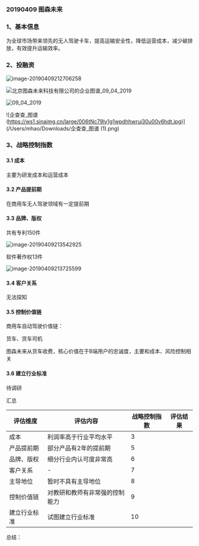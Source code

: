 ### 20190409 图森未来

### 1、基本信息

为全球市场带来领先的无人驾驶卡车，提高运输安全性，降低运营成本，减少碳排放，有效提升运输效率。

### 2、投融资

![image-20190409212706258](https://ws4.sinaimg.cn/large/006tNc79ly1g1wpbnisnuj31dw0swq82.jpg)

![北京图森未来科技有限公司的企业图谱_09_04_2019](https://ws4.sinaimg.cn/large/006tNc79ly1g1wpdmd42fj317z0u07ht.jpg)

![09_04_2019](https://ws3.sinaimg.cn/large/006tNc79ly1g1wpdk6903j31c00u0n9l.jpg)

![企查查_图谱 (https://ws1.sinaimg.cn/large/006tNc79ly1g1wpdhhwruj30u00v6hdt.jpg)](/Users/mhao/Downloads/企查查_图谱 (1).png)

### 3、战略控制指数

#### 3.1 成本

主要为研发成本和运营成本



#### 3.2 产品提前期

在商用车无人驾驶领域有一定提前期



#### 3.3 品牌、版权

共有专利150件

![image-20190409213542925](https://ws2.sinaimg.cn/large/006tNc79ly1g1wpkkheaaj312y0cejsm.jpg)

软件著作权13件

![image-20190409213725599](https://ws3.sinaimg.cn/large/006tNc79ly1g1wpmcpygyj31dt0u0443.jpg)

#### 3.4 客户关系

无法探知

#### 3.5 控制价值链

商用车自动驾驶价值链：

货车、货车司机

图森未来从货车收费，核心价值在于B端用户的忠诚度，主要和成本、风险控制相关

#### 3.6 建立行业标准

待调研



汇总



| 评估维度     | 评估内容                       | 战略控制指数 | 评估结果 |
| ------------ | ------------------------------ | ------------ | -------- |
| 成本         | 利润率高于行业平均水平         | 3            |          |
| 产品提前期   | 部分产品有2年的提前期          | 5            |          |
| 品牌、版权   | 细分行业内认可度非常高         | 6            |          |
| 客户关系     | -                              | 7            |          |
| 主导地位     | 暂时不具有主导地位             | 8            |          |
| 控制价值链   | 对教研和教师有非常强的控制能力 | 9            |          |
| 建立行业标准 | 试图建立行业标准               | 10           |          |

总结：